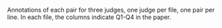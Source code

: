 Annotations of each pair for three judges, one judge per file, one pair per line.
In each file, the columns indicate Q1-Q4 in the paper.
